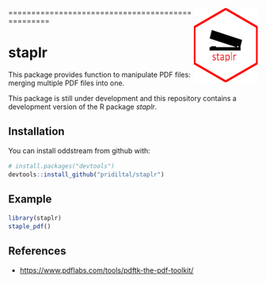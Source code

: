 
<img src="logo.png" align="right" height="150" />
=================================================

<!-- README.md is generated from README.Rmd. Please edit that file -->
staplr
======

This package provides function to manipulate PDF files: merging multiple PDF files into one.

This package is still under development and this repository contains a development version of the R package *staplr*.

Installation
------------

You can install oddstream from github with:

``` r
# install.packages("devtools")
devtools::install_github("pridiltal/staplr")
```

Example
-------

``` r
library(staplr)
staple_pdf()
```

References
----------

-   <https://www.pdflabs.com/tools/pdftk-the-pdf-toolkit/>
